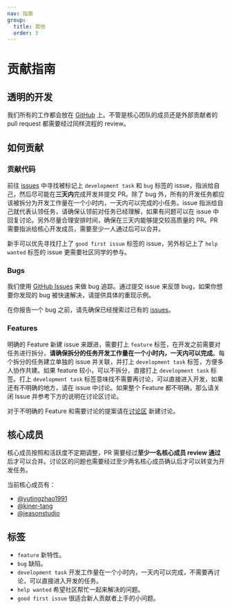 ```yaml
---
nav: 指南
group:
  title: 其他
  order: 3
---
```


# 贡献指南

## 透明的开发

我们所有的工作都会放在 [GitHub](https://github.com/ant-design/ant-design-web3) 上。不管是核心团队的成员还是外部贡献者的 pull request 都需要经过同样流程的 review。

## 如何贡献

### 贡献代码

前往 [issues](https://github.com/ant-design/ant-design-web3/issues) 中寻找被标记上 `development task` 和 `bug` 标签的 issue，指派给自己，然后尽可能在**三天内**完成开发并提交 PR。除了 bug 外，所有的开发任务都应该被拆分为开发工作量在一个小时内，一天内可以完成的小任务。issue 指派给自己就代表认领任务，请确保认领前对任务已经理解，如果有问题可以在 issue 中回复讨论。另外尽量合理安排时间，确保在三天内能够提交较高质量的 PR。PR 需要指派给核心开发成员，需要至少一人通过后可以合并。

新手可以优先寻找打上了 `good first issue` 标签的 issue，另外标记上了 `help wanted` 标签的 issue 更需要社区同学的参与。

### Bugs

我们使用 [GitHub Issues](https://github.com/ant-design/ant-design-web3/issues) 来做 bug 追踪。通过提交 issue 来反馈 bug，如果你想要你发现的 bug 被快速解决，请提供具体的重现示例。

在你报告一个 bug 之前，请先确保已经搜索过已有的 [issues](https://github.com/ant-design/ant-design-web3/issues)。

### Features

明确的 Feature 新建 issue 来跟进，需要打上 `feature` 标签，在开发之前需要对任务进行拆分，**请确保拆分的任务开发工作量在一个小时内，一天内可以完成**。每个拆分的任务建立单独的 issue 并关联，并打上 `development task` 标签，方便多人协作共建。如果 feature 较小，可以不拆分，直接打上 `development task` 标签。打上 `development task` 标签意味找不需要再讨论，可以直接进入开发，如果还有不明确的地方，请在 issue 中讨论。如果整个 Feature 都不明确，那么请关闭 Issue 并参考下方的说明在讨论区讨论。

对于不明确的 Feature 和需要讨论的提案请在[讨论区](https://github.com/ant-design/ant-design-web3/discussions) 新建讨论。

## 核心成员

核心成员按照和活跃度不定期调整，PR 需要经过**至少一名核心成员 review 通过**后才可以合并。讨论区的问题也需要经过至少两名核心成员确认后才可以转变为开发任务。

当前核心成员有：

- [@yutingzhao1991](https://github.com/yutingzhao1991)
- [@kiner-tang](https://github.com/kiner-tang)
- [@jeasonstudio](https://github.com/jeasonstudio)

## 标签

- `feature` 新特性。
- `bug` 缺陷。
- `development task` 开发工作量在一个小时内，一天内可以完成，不需要再讨论，可以直接进入开发的任务。
- `help wanted` 希望社区帮忙一起来解决的问题。
- `good first issue` 很适合新人贡献者上手的小问题。
